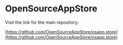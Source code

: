 # OpenSourceAppStore

Visit the link for the main repository:

[https://github.com/OpenSourceAppStore/osapp.store](https://github.com/OpenSourceAppStore/osapp.store)
